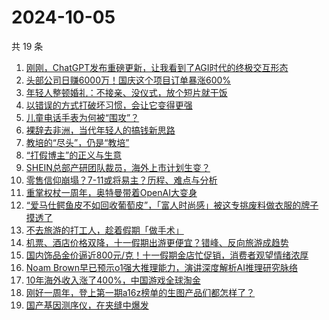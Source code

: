 # 2024-10-05

共 19 条

<!-- BEGIN 36KR -->
<!-- 最后更新时间 2024-10-05 00:01:18 +0800 -->
1. [刚刚，ChatGPT发布重磅更新，让我看到了AGI时代的终极交互形态](https://36kr.com/p/2977505087016960)
1. [头部公司日赚6000万！国庆这个项目订单暴涨600%](https://36kr.com/p/2976791377875207)
1. [年轻人整顿婚礼：不接亲、没仪式，放个短片就干饭](https://36kr.com/p/2977456473264385)
1. [以错误的方式打破坏习惯，会让它变得更强](https://36kr.com/p/2958443849077000)
1. [儿童电话手表为何被“围攻”？](https://36kr.com/p/2976174937002244)
1. [裸辞去非洲，当代年轻人的搞钱新思路](https://36kr.com/p/2977500838498311)
1. [教培的“尽头”，仍是“教培”](https://36kr.com/p/2976663958003337)
1. [“打假博主”的正义与生意](https://36kr.com/p/2976745596702976)
1. [SHEIN总部产研团队裁员，海外上市计划生变？](https://36kr.com/p/2976294869405952)
1. [零售信仰崩塌？7-11或将易主？历程、难点与分析](https://36kr.com/p/2976617507098883)
1. [重掌权杖一周年，奥特曼带着OpenAI大变身](https://36kr.com/p/2977813076021257)
1. [“爱马仕鳄鱼皮不如回收葡萄皮”，「富人时尚感」被这专挑废料做衣服的牌子摸透了](https://36kr.com/p/2976321183109377)
1. [不去旅游的打工人，趁着假期「做手术」](https://36kr.com/p/2977508384591875)
1. [机票、酒店价格双降，十一假期出游更便宜？错峰、反向旅游成趋势](https://36kr.com/p/2976511455006723)
1. [国内饰品金价逼近800元/克！十一假期金店忙促销，消费者观望情绪浓厚](https://36kr.com/p/2976511587586310)
1. [Noam Brown早已预示o1强大推理能力，演讲深度解析AI推理研究脉络](https://36kr.com/p/2977464357834756)
1. [10年海外收入涨了400%，中国游戏全球淘金](https://36kr.com/p/2976511774478338)
1. [刚好一周年，登上第一期a16z榜单的生图产品们都怎样了？](https://36kr.com/p/2976404044091392)
1. [国产基因测序仪，在夹缝中爆发](https://36kr.com/p/2977442466795525)
<!-- END 36KR -->